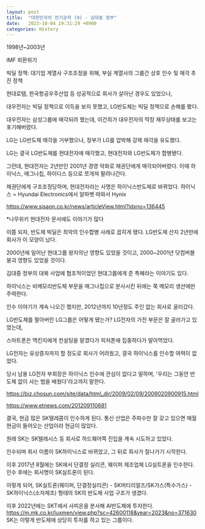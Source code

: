 ```yaml
---
layout: post
title:  "대한민국의 전기공학 (9) - 김대중 정부"
date:   2023-10-04 19:31:29 +0900
categories: History
---
```


1998년~2003년

IMF 외환위기

빅딜 정책: 대기업 계열사 구조조정을 위해, 부실 계열사의 그룹간 상호 인수 및 매각 추진 정책

현대로템, 한국항공우주산업 등 성공적으로 회사가 살아난 경우도 있었으나,

대우전자는 빅딜 정책으로 이득을 보지 못했고,
LG반도체는 빅딜 정책으로 손해를 봤다.

대우전자는 삼성그룹에 매각되려 했는데, 이건희가 대우전자의 막장 재무상태를 보고는 포기해버렸다.

LG는 LG반도체 매각을 거부했으나, 정부가 LG를 압박해 강제 매각을 유도했다.

LG는 결국 LG반도체를 현대전자에 매각했고, 현대전자와 LG반도체가 합병됐다.

그런데, 현대전자는 2년만인 2001년 경영 악화로 채권단에게 매각되어버렸다. 이때 하이닉스, 매그나칩, 하이디스 등으로 쪼개져 팔려나간다.

채권단에게 구조조정당하며, 현대전자라는 사명은 하이닉스반도체로 바뀌었다.
하이닉스 = Hyundai Electronics에서 알파벳 따와서 Hynix

https://www.sisaon.co.kr/news/articleView.html?idxno=136445

*나무위키 현대전자 문서에도 이야기가 많다

이쯤 되자, 반도체 빅딜은 최악의 인수합병 사례로 꼽히게 됐다.
LG반도체 산지 2년만에 회사가 이 모양이 났다.

2000년에 일어난 현대그룹 왕자의난 영향도 있었을 것이고,
2000~2001년 닷컴버블 붕괴 영향도 있었을 것이다.

김대중 정부의 대북 사업에 협조적이었던 현대그룹에게 준 특혜라는 이야기도 있다.

하이닉스는 비메모리반도체 부문을 매그나칩으로 분사시킨 뒤에는 쭉 메모리 생산에만 주력한다.

인수 이야기가 계속 나오긴 했지만, 2012년까지 10년정도 주인 없는 회사로 굴러갔다.


LG반도체를 팔아버린 LG그룹은 어떻게 됐는가?
LG전자의 가전 부문은 잘 굴러가고 있었는데,

스마트폰은 맥킨지에게 컨설팅을 맡겼다가 피처폰에 집중하다가 말아먹었다.

LG전자는 유상증자까지 할 정도로 회사가 어려웠고, 결국 하이닉스를 인수할 여력이 없었다.

당시 남용 LG전자 부회장은 하이닉스 인수에 관심이 없다고 말하며, '우리는 그동안 반도체 없이 사는 법을 배웠다'라고까지 말한다.

https://biz.chosun.com/site/data/html_dir/2009/02/09/2009020900915.html

https://www.etnews.com/201209110681

결국, 현금 많은 SK텔레콤이 인수하게 된다.
통신 산업은 주파수만 잘 갖고 있으면 매월 현금이 들어오는 산업이라 현금이 많았다.

원래 SK는 SK텔레시스 등 회사로 하드웨어쪽 진입을 계속 시도하고 있었다.

인수되며 회사 이름이 SK하이닉스로 바뀌었고, 그 뒤로 회사가 잘나가기 시작한다.

이후 2017년 8월에는 SK에서 단결정 실리콘, 웨이퍼 제조업체 LG실트론을 인수한다. 인수 후에는 회사명이 SK실트론이 된다.

이렇게 되어, SK실트론(웨이퍼, 단결정실리콘) - SK머티리얼즈/SK가스(특수가스) - SK하이닉스(소자제조) 형태의 SK의 반도체 사업 구조가 생겼다.

이후 2022년에는 SKT에서 사피온을 분사해 AI반도체에 투자한다.
https://m.mk.co.kr/luxmen/view.php?sc=42600118&year=2023&no=371630
SK는 이렇게 반도체에 상당히 투자를 하고 있는 그룹이다.